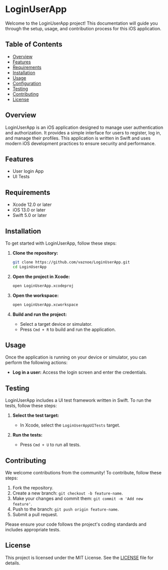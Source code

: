 # LoginUserApp

Welcome to the LoginUserApp project! This documentation will guide you through the setup, usage, and contribution process for this iOS application.

## Table of Contents
- [Overview](#overview)
- [Features](#features)
- [Requirements](#requirements)
- [Installation](#installation)
- [Usage](#usage)
- [Configuration](#configuration)
- [Testing](#testing)
- [Contributing](#contributing)
- [License](#license)

## Overview
LoginUserApp is an iOS application designed to manage user authentication and authorization. It provides a simple interface for users to register, log in, and manage their profiles. This application is written in Swift and uses modern iOS development practices to ensure security and performance.

## Features
- User login App
- UI Tests

## Requirements
- Xcode 12.0 or later
- iOS 13.0 or later
- Swift 5.0 or later

## Installation
To get started with LoginUserApp, follow these steps:

1. **Clone the repository:**
    ```sh
    git clone https://github.com/vaznoe/LoginUserApp.git
    cd LoginUserApp
    ```

2. **Open the project in Xcode:**
    ```sh
    open LoginUserApp.xcodeproj
    ```

3. **Open the workspace:**
    ```sh
    open LoginUserApp.xcworkspace
    ```

4. **Build and run the project:**
    - Select a target device or simulator.
    - Press `Cmd + R` to build and run the application.

## Usage
Once the application is running on your device or simulator, you can perform the following actions:

- **Log in a user:** Access the login screen and enter the credentials.

## Testing
LoginUserApp includes a UI test framework written in Swift. To run the tests, follow these steps:

1. **Select the test target:**
    - In Xcode, select the `LoginUserAppUITests` target.

2. **Run the tests:**
    - Press `Cmd + U` to run all tests.

## Contributing
We welcome contributions from the community! To contribute, follow these steps:

1. Fork the repository.
2. Create a new branch: `git checkout -b feature-name`.
3. Make your changes and commit them: `git commit -m 'Add new feature'`.
4. Push to the branch: `git push origin feature-name`.
5. Submit a pull request.

Please ensure your code follows the project's coding standards and includes appropriate tests.

## License
This project is licensed under the MIT License. See the [LICENSE](LICENSE) file for details.
